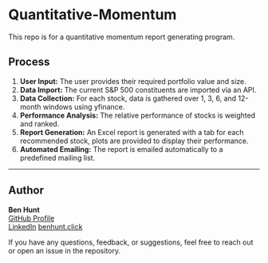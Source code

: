 # Quantitative-Momentum

This repo is for a quantitative momentum report generating program.

## Process
1. **User Input:** The user provides their required portfolio value and size.
2. **Data Import:** The current S&P 500 constituents are imported via an API.
3. **Data Collection:** For each stock, data is gathered over 1, 3, 6, and 12-month windows using yfinance.
4. **Performance Analysis:** The relative performance of stocks is weighted and ranked.
5. **Report Generation:** An Excel report is generated with a tab for each recommended stock, plots are provided to display their performance.
6. **Automated Emailing:** The report is emailed automatically to a predefined mailing list.

---

## Author

**Ben Hunt**  
[GitHub Profile](https://github.com/benhunt19)  
[LinkedIn](https://www.linkedin.com/in/benjaminrjhunt) 
[benhunt.click](https://benhunt.click/)

If you have any questions, feedback, or suggestions, feel free to reach out or open an issue in the repository.
